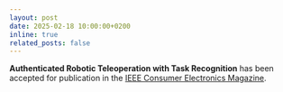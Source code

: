 ```yaml
---
layout: post
date: 2025-02-18 10:00:00+0200
inline: true
related_posts: false
---
```


**Authenticated Robotic Teleoperation with Task Recognition** has been accepted for publication in the [IEEE Consumer Electronics Magazine](https://ctsoc.ieee.org/publications/ieee-consumer-electronics-magazine.html).
